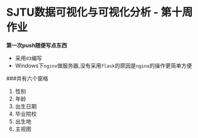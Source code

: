# SJTU数据可视化与可视化分析 - 第十周作业

**第一次push随便写点东西**

- 采用`d3`编写
- Windows下`nginx`做服务器,没有采用`flask`的原因是`nginx`的操作更简单方便

###共有六个窗格

1. 性别
2. 年龄
3. 出生日期
4. 毕业院校
5. 出生地
6. 主视图

